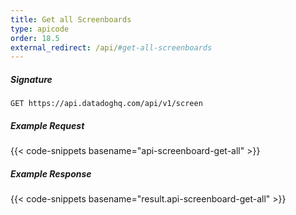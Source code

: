 ```yaml
---
title: Get all Screenboards
type: apicode
order: 18.5
external_redirect: /api/#get-all-screenboards
---
```


##### Signature
`GET https://api.datadoghq.com/api/v1/screen`
##### Example Request
{{< code-snippets basename="api-screenboard-get-all" >}}
##### Example Response
{{< code-snippets basename="result.api-screenboard-get-all" >}}